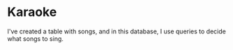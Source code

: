 # Karaoke
I've created a table with songs, and in this database, I use queries to decide what songs to sing.
